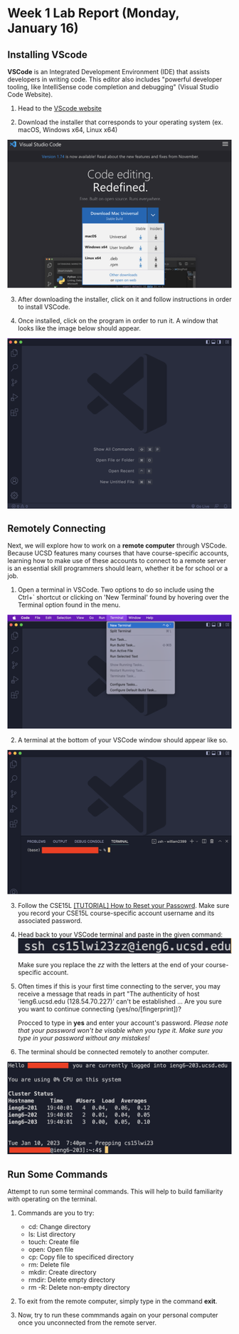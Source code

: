 # Week 1 Lab Report (Monday, January 16)

## Installing VScode

**VSCode** is an Integrated Development Environment (IDE) that assists developers in writing code. This editor also includes "powerful developer tooling, like IntelliSense code completion and debugging" (Visual Studio Code Website).

1. Head to the [VScode website](https://code.visualstudio.com/)

2. Download the installer that corresponds to your operating system (ex. macOS, Windows x64, Linux x64)

![](Download_VSCode.png)

3. After downloading the installer, click on it and follow instructions in order to install VSCode.

4. Once installed, click on the program in order to run it. A window that looks like the image below should appear. 

![](VSCode.png)

## Remotely Connecting

Next, we will explore how to work on a **remote computer** through VSCode. Because UCSD features many courses that have course-specific accounts, learning how to make use of these accounts to connect to a remote server is an essential skill programmers should learn, whether it be for school or a job.

1. Open a terminal in VSCode. Two options to do so include using the Ctrl+` shortcut or clicking on 'New Terminal' found by hovering over the Terminal option found in the menu. 

![](Terminal.png)

2. A terminal at the bottom of your VSCode window should appear like so.

![](Terminal_pic.png)

3. Follow the CSE15L [[TUTORIAL] How to Reset your Passowrd](https://docs.google.com/document/d/1hs7CyQeh-MdUfM9uv99i8tqfneos6Y8bDU0uhn1wqho/edit). Make sure you record your CSE15L course-specific account username and its associated password.

4. Head back to your VSCode terminal and paste in the given command: ![](ssh_command.png) 
    
   Make sure you replace the *zz* with the letters at the end of your course-specific account.

5. Often times if this is your first time connecting to the server, you may receive a message that reads in part "The authenticity of host 'ieng6.ucsd.edu (128.54.70.227)' can't be established ... Are you sure you want to continue connecting (yes/no/[fingerprint])? 

   Procced to type in **yes** and enter your account's password. *Please note that your password won't be visable when you type it. Make sure you type in your password without any mistakes!*
   
6. The terminal should be connected remotely to another computer.

![](remote_server.png)

## Run Some Commands

Attempt to run some terminal commands. This will help to build familiarity with operating on the terminal.

1. Commands are you to try:

    * cd: Change directory
    * ls: List directory
    * touch: Create file
    * open: Open file
    * cp: Copy file to specificed directory
    * rm: Delete file
    * mkdir: Create directory
    * rmdir: Delete empty directory
    * rm -R: Delete non-empty directory

2. To exit from the remote computer, simply type in the command **exit**.

3. Now, try to run these commmands again on your personal computer once you unconnected from the remote server.
